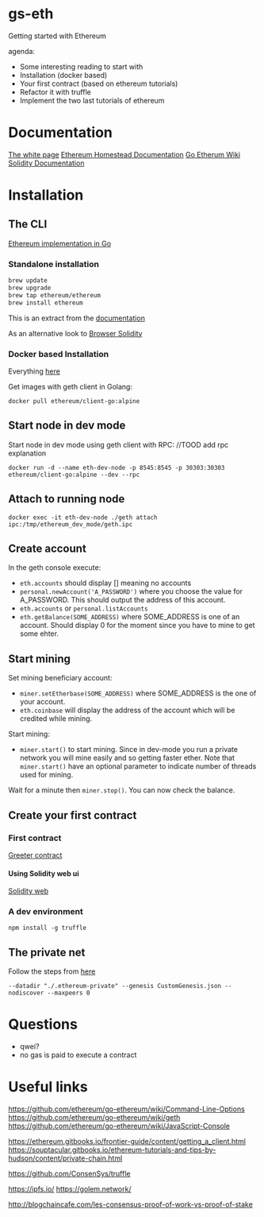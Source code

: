 # gs-eth
Getting started with Ethereum

agenda:

* Some interesting reading to start with
* Installation (docker based)
* Your first contract (based on ethereum tutorials)
* Refactor it with truffle
* Implement the two last tutorials of ethereum

# Documentation

[The white page](https://github.com/ethereum/wiki/wiki/White-Paper)
[Ethereum Homestead Documentation](http://www.ethdocs.org/en/latest/)
[Go Etherum Wiki](https://github.com/ethereum/go-ethereum/wiki)
[Solidity Documentation](https://solidity.readthedocs.io/en/latest/#)

# Installation

## The CLI

[Ethereum implementation in Go](https://github.com/ethereum/go-ethereum/wiki)

### Standalone installation

```sh
brew update
brew upgrade
brew tap ethereum/ethereum
brew install ethereum
```

This is an extract from the [documentation](https://www.ethereum.org/cli)

As an alternative look to [Browser Solidity](https://ethereum.github.io/browser-solidity)

### Docker based Installation

Everything [here](https://hub.docker.com/r/ethereum/client-go/)

Get images with geth client in Golang:
```ssh
docker pull ethereum/client-go:alpine
```

## Start node in dev mode
Start node in dev mode using geth client with RPC:
//TOOD add rpc explanation
```ssh
docker run -d --name eth-dev-node -p 8545:8545 -p 30303:30303 ethereum/client-go:alpine --dev --rpc
```

## Attach to running node
`docker exec -it eth-dev-node ./geth attach ipc:/tmp/ethereum_dev_mode/geth.ipc`

## Create account
In the geth console execute:
* `eth.accounts` should display [] meaning no accounts
* `personal.newAccount('A_PASSWORD')` where you choose the value for A_PASSWORD. This should output the address of this account.
* `eth.accounts` or `personal.listAccounts`
* `eth.getBalance(SOME_ADDRESS)` where SOME_ADDRESS is one of an account. Should display 0 for the moment since you have to mine to get some ehter.


## Start mining
Set mining beneficiary account:
* `miner.setEtherbase(SOME_ADDRESS)` where SOME_ADDRESS is the one of your account.
* `eth.coinbase` will display the address of the account which will be credited while mining.

Start mining:
* `miner.start()` to start mining. Since in dev-mode you run a private network you will mine easily and so getting faster ether.
Note that `miner.start()` have an optional parameter to indicate number of threads used for mining.

Wait for a minute then `miner.stop()`.
You can now check the balance.

## Create your first contract

### First contract

[Greeter contract](https://www.ethereum.org/greeter)

#### Using Solidity web ui
[Solidity web](hhttps://ethereum.github.io/browser-solidity)





### A dev environment

`npm install -g truffle`

## The private net

Follow the steps from [here](https://souptacular.gitbooks.io/ethereum-tutorials-and-tips-by-hudson/content/private-chain.html)


`--datadir "./.ethereum-private" --genesis CustomGenesis.json --nodiscover --maxpeers 0`



# Questions
* qwei?
* no gas is paid to execute a contract

# Useful links
https://github.com/ethereum/go-ethereum/wiki/Command-Line-Options
https://github.com/ethereum/go-ethereum/wiki/geth
https://github.com/ethereum/go-ethereum/wiki/JavaScript-Console

https://ethereum.gitbooks.io/frontier-guide/content/getting_a_client.html
https://souptacular.gitbooks.io/ethereum-tutorials-and-tips-by-hudson/content/private-chain.html

https://github.com/ConsenSys/truffle

https://ipfs.io/
https://golem.network/

http://blogchaincafe.com/les-consensus-proof-of-work-vs-proof-of-stake
